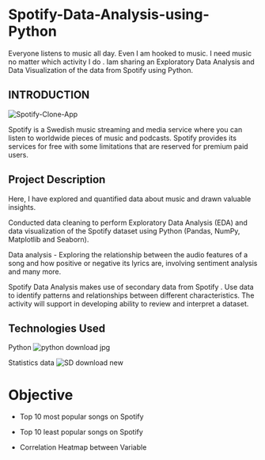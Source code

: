 # Spotify-Data-Analysis-using-Python

Everyone listens to music all day. Even I am hooked to music. I need music no matter which activity I do .
Iam sharing an Exploratory Data Analysis and Data Visualization of the data from Spotify using Python.

## INTRODUCTION ##

![Spotify-Clone-App](https://github.com/ThanushaSagadevan/Spotify-Data-Analysis-using-Python/assets/147089514/50bd2cea-f1cd-4f41-a00b-6f50c43fdc04)

Spotify is a Swedish music streaming and media service where you can listen to worldwide pieces of music and podcasts. Spotify provides its services for free with some limitations that are reserved for premium paid users.

## Project Description ## 

Here, I have explored and quantified data about music and drawn valuable insights.

Conducted data cleaning to perform Exploratory Data Analysis (EDA) and data visualization of the Spotify dataset using Python (Pandas, NumPy, Matplotlib and Seaborn).

Data analysis - Exploring the relationship between the audio features of a song and how positive or negative its lyrics are, involving sentiment analysis and many more.

Spotify Data Analysis makes use of secondary data from Spotify . Use data to identify patterns and relationships between different characteristics. The activity will support in developing ability to review and interpret a dataset.

## Technologies Used ##

Python ![python download jpg](https://github.com/ThanushaSagadevan/Spotify-Data-Analysis-using-Python/assets/147089514/b53efd36-ac0a-4389-83d1-df004fcf1c1b)

 Statistics data ![SD download new](https://github.com/ThanushaSagadevan/Spotify-Data-Analysis-using-Python/assets/147089514/61f1cc41-dc3e-44ec-a891-74556853a5b5)


# Objective # 

* Top 10 most popular songs on Spotify 

* Top 10 least popular songs on Spotify 

* Correlation Heatmap between Variable 



